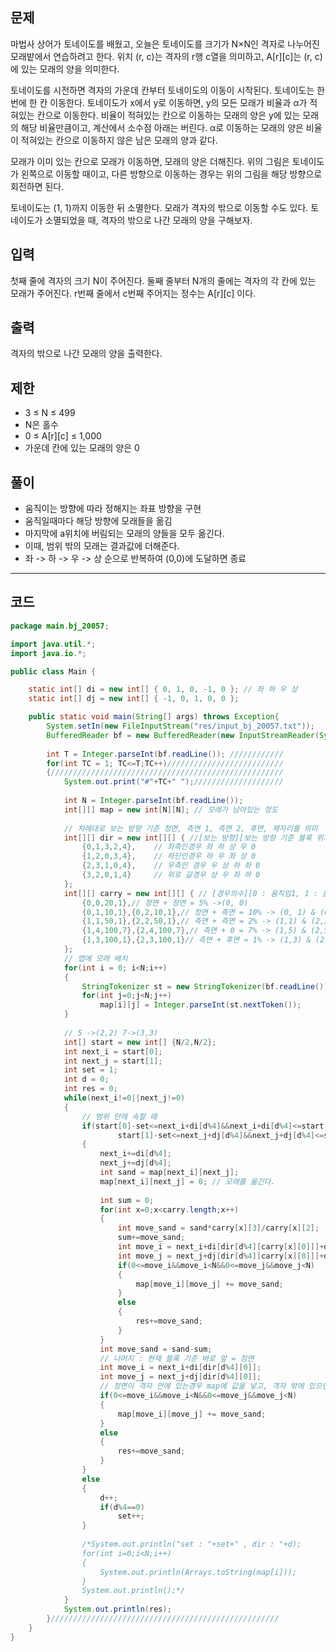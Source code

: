 
문제
-----
마법사 상어가 토네이도를 배웠고, 오늘은 토네이도를 크기가 N×N인 격자로 나누어진 모래밭에서 연습하려고 한다. 
위치 (r, c)는 격자의 r행 c열을 의미하고, A[r][c]는 (r, c)에 있는 모래의 양을 의미한다.

토네이도를 시전하면 격자의 가운데 칸부터 토네이도의 이동이 시작된다. 토네이도는 한 번에 한 칸 이동한다. 
토네이도가 x에서 y로 이동하면, y의 모든 모래가 비율과 α가 적혀있는 칸으로 이동한다. 
비율이 적혀있는 칸으로 이동하는 모래의 양은 y에 있는 모래의 해당 비율만큼이고, 계산에서 소수점 아래는 버린다. 
α로 이동하는 모래의 양은 비율이 적혀있는 칸으로 이동하지 않은 남은 모래의 양과 같다. 

모래가 이미 있는 칸으로 모래가 이동하면, 모래의 양은 더해진다. 
위의 그림은 토네이도가 왼쪽으로 이동할 때이고, 다른 방향으로 이동하는 경우는 위의 그림을 해당 방향으로 회전하면 된다.

토네이도는 (1, 1)까지 이동한 뒤 소멸한다. 모래가 격자의 밖으로 이동할 수도 있다. 토네이도가 소멸되었을 때, 격자의 밖으로 나간 모래의 양을 구해보자.

입력
-----
첫째 줄에 격자의 크기 N이 주어진다. 둘째 줄부터 N개의 줄에는 격자의 각 칸에 있는 모래가 주어진다. r번째 줄에서 c번째 주어지는 정수는 A[r][c] 이다.

출력
-----
격자의 밖으로 나간 모래의 양을 출력한다.

제한
-----
* 3 ≤ N ≤ 499
* N은 홀수
* 0 ≤ A[r][c] ≤ 1,000
* 가운데 칸에 있는 모래의 양은 0

풀이
-----
* 움직이는 방향에 따라 정해지는 좌표 방향을 구현
* 움직일때마다 해당 방향에 모래들을 옮김
* 마지막에 a위치에 버림되는 모래의 양들을 모두 옮긴다.
* 이때, 범위 밖의 모래는 결과값에 더해준다.
* 좌 -> 하 -> 우 -> 상 순으로 반복하여 (0,0)에 도달하면 종료

***

코드
-----

```java
package main.bj_20057;

import java.util.*;
import java.io.*;

public class Main {

	static int[] di = new int[] { 0, 1, 0, -1, 0 }; // 좌 하 우 상
	static int[] dj = new int[] { -1, 0, 1, 0, 0 };

	public static void main(String[] args) throws Exception{
		System.setIn(new FileInputStream("res/input_bj_20057.txt"));
		BufferedReader bf = new BufferedReader(new InputStreamReader(System.in));
		
		int T = Integer.parseInt(bf.readLine()); ////////////
		for(int TC = 1; TC<=T;TC++)//////////////////////////
		{////////////////////////////////////////////////////
			System.out.print("#"+TC+" ");////////////////////
			
			int N = Integer.parseInt(bf.readLine());
			int[][] map = new int[N][N]; // 모래가 남아있는 정도
			
			// 차례대로 보는 방향 기준 정면, 측면 1, 측면 2, 후면, 제자리를 의미
			int[][] dir = new int[][] { //[보는 방향][보는 방향 기준 블록 위치]
				{0,1,3,2,4}, 	// 좌측인경우 좌 하 상 우 0
				{1,2,0,3,4},	// 하단인경우 하 우 좌 상 0
				{2,3,1,0,4}, 	// 우측인 경우 우 상 하 좌 0
				{3,2,0,1,4} 	// 위로 갈경우 상 우 좌 하 0
			};
			int[][] carry = new int[][] { // [경우의수][0 : 움직임1, 1 : 움직임 2, 2 : 나눠야되는 것, 3 : 곱해야되는것]
				{0,0,20,1},// 정면 + 정면 = 5% ->(0, 0)
				{0,1,10,1},{0,2,10,1},// 정면 + 측면 = 10% -> (0, 1) & (0, 2)
				{1,1,50,1},{2,2,50,1},// 측면 + 측면 = 2% -> (1,1) & (2,2)
				{1,4,100,7},{2,4,100,7},// 측면 + 0 = 7% -> (1,5) & (2,5)
				{1,3,100,1},{2,3,100,1}// 측면 + 후면 = 1% -> (1,3) & (2,3)	
			};
			// 맵에 모래 배치
			for(int i = 0; i<N;i++)
			{
				StringTokenizer st = new StringTokenizer(bf.readLine());
				for(int j=0;j<N;j++)
					map[i][j] = Integer.parseInt(st.nextToken());
			}
			
			// 5 ->(2,2) 7->(3,3)
			int[] start = new int[] {N/2,N/2};
			int next_i = start[0];
			int next_j = start[1];
			int set = 1;
			int d = 0;
			int res = 0;
			while(next_i!=0||next_j!=0)
			{
				// 범위 안에 속할 때
				if(start[0]-set<=next_i+di[d%4]&&next_i+di[d%4]<=start[0]+set&&
						start[1]-set<=next_j+dj[d%4]&&next_j+dj[d%4]<=start[1]+set)
				{
					next_i+=di[d%4];
					next_j+=dj[d%4];
					int sand = map[next_i][next_j];
					map[next_i][next_j] = 0; // 모래를 옮긴다.
					
					int sum = 0;
					for(int x=0;x<carry.length;x++)
					{
						int move_sand = sand*carry[x][3]/carry[x][2];
						sum+=move_sand;
						int move_i = next_i+di[dir[d%4][carry[x][0]]]+di[dir[d%4][carry[x][1]]];
						int move_j = next_j+dj[dir[d%4][carry[x][0]]]+dj[dir[d%4][carry[x][1]]];
						if(0<=move_i&&move_i<N&&0<=move_j&&move_j<N)
						{
							map[move_i][move_j] += move_sand;
						}
						else
						{
							res+=move_sand;
						}
					}
					int move_sand = sand-sum;
					// 나머지 : 현재 블록 기준 바로 앞 = 정면
					int move_i = next_i+di[dir[d%4][0]];
					int move_j = next_j+dj[dir[d%4][0]];
					// 정면이 격자 안에 있는경우 map에 값을 넣고, 격자 밖에 있으면 res에 더한다.
					if(0<=move_i&&move_i<N&&0<=move_j&&move_j<N)
					{
						map[move_i][move_j] += move_sand;
					}
					else
					{
						res+=move_sand;
					}
				}
				else
				{
					d++;
					if(d%4==0)
						set++;
				}
				
				/*System.out.println("set : "+set+" , dir : "+d);
				for(int i=0;i<N;i++)
				{
					System.out.println(Arrays.toString(map[i]));
				}
				System.out.println();*/
			}
			System.out.println(res);
		}///////////////////////////////////////////////////
	}
}
